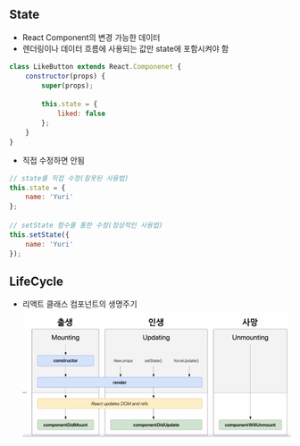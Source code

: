 ## State

- React Component의 변경 가능한 데이터
- 렌더링이나 데이터 흐름에 사용되는 값만 state에 포함시켜야 함

```JavaScript
class LikeButton extends React.Componenet {
    constructor(props) {
        super(props);

        this.state = {
            liked: false
        };
    }
}
```

- 직접 수정하면 안됨

```JavaScript
// state를 직접 수정(잘못된 사용법)
this.state = {
    name: 'Yuri'
};

// setState 함수를 통한 수정(정상적인 사용법)
this.setState({
    name: 'Yuri'
});
```

## LifeCycle

- 리액트 클래스 컴포넌트의 생명주기
  ![Alt text](image.png)
